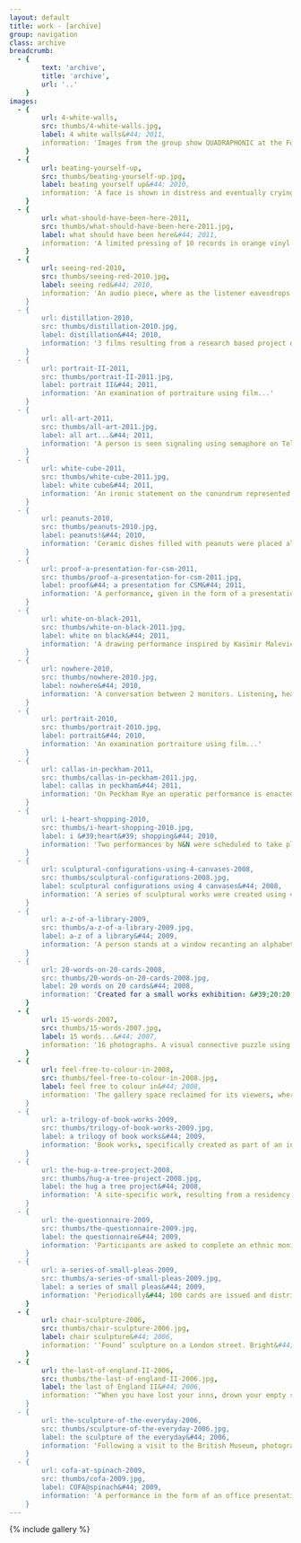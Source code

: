 ```yaml
---
layout: default
title: work - [archive]
group: navigation
class: archive
breadcrumb:
  - {
  		text: 'archive',
  		title: 'archive',
  		url: '..'
	}
images:
  - {
		url: 4-white-walls, 
		src: thumbs/4-white-walls.jpg,
		label: 4 white walls&#44; 2011,
		information: 'Images from the group show QUADRAPHONIC at the Fold Gallery in London...'
	}
  - {
		url: beating-yourself-up, 
		src: thumbs/beating-yourself-up.jpg,
		label: beating yourself up&#44; 2010,
		information: 'A face is shown in distress and eventually crying. A hand is shown being beaten by a stick and having its fingers bent backwards...'
	}
  - {
		url: what-should-have-been-here-2011, 
		src: thumbs/what-should-have-been-here-2011.jpg,
		label: what should have been here&#44; 2011,
		information: 'A limited pressing of 10 records in orange vinyl...'
	}
  - {
		url: seeing-red-2010, 
		src: thumbs/seeing-red-2010.jpg,
		label: seeing red&#44; 2010,
		information: 'An audio piece, where as the listener eavesdrops on the conversation they gradually realise that the person speaking is some what ‘unsettled’...'
	}
  - {
		url: distillation-2010, 
		src: thumbs/distillation-2010.jpg,
		label: distillation&#44; 2010,
		information: '3 films resulting from a research based project on the archives and work of John Latham...'
	}
  - {
		url: portrait-II-2011, 
		src: thumbs/portrait-II-2011.jpg,
		label: portrait II&#44; 2011,
		information: 'An examination of portraiture using film...'
	}
  - {
		url: all-art-2011, 
		src: thumbs/all-art-2011.jpg,
		label: all art...&#44; 2011,
		information: 'A person is seen signaling using semaphore on Telegraph Hill. The flags are used to sign a quotation on art by Oscar Wilde...'
	}
  - {
		url: white-cube-2011, 
		src: thumbs/white-cube-2011.jpg,
		label: white cube&#44; 2011,
		information: 'An ironic statement on the conundrum represented by the white walls of the gallery space...'
	}
  - {
		url: peanuts-2010, 
		src: thumbs/peanuts-2010.jpg,
		label: peanuts!&#44; 2010,
		information: 'Ceramic dishes filled with peanuts were placed alongside drinks and other refreshments at the private view of art shows...'
	}
  - {
		url: proof-a-presentation-for-csm-2011, 
		src: thumbs/proof-a-presentation-for-csm-2011.jpg,
		label: proof&#44; a presentation for CSM&#44; 2011,
		information: 'A performance, given in the form of a presentation, which formulates a proof based on expressions coined by the artist John Latham...'
	}
  - {
		url: white-on-black-2011, 
		src: thumbs/white-on-black-2011.jpg,
		label: white on black&#44; 2011,
		information: 'A drawing performance inspired by Kasimir Malevich’s paintings...'
	}
  - {
		url: nowhere-2010, 
		src: thumbs/nowhere-2010.jpg,
		label: nowhere&#44; 2010,
		information: 'A conversation between 2 monitors. Listening, hearing and talking is mentioned, but all communication is non verbal...'
	}
  - {
		url: portrait-2010, 
		src: thumbs/portrait-2010.jpg,
		label: portrait&#44; 2010,
		information: 'An examination portraiture using film...'
	}
  - {
		url: callas-in-peckham-2011, 
		src: thumbs/callas-in-peckham-2011.jpg,
		label: callas in peckham&#44; 2011,
		information: 'On Peckham Rye an operatic performance is enacted...'
	}
  - {
		url: i-heart-shopping-2010, 
		src: thumbs/i-heart-shopping-2010.jpg,
		label: i &#39;heart&#39; shopping&#44; 2010,
		information: 'Two performances by N&N were scheduled to take place within the Wonder Room area of Selfridges...'
	}
  - {
		url: sculptural-configurations-using-4-canvases-2008, 
		src: thumbs/sculptural-configurations-2008.jpg,
		label: sculptural configurations using 4 canvases&#44; 2008,
		information: 'A series of sculptural works were created using 4 canvases and the results recorded using photography...'
	}
  - {
		url: a-z-of-a-library-2009, 
		src: thumbs/a-z-of-a-library-2009.jpg,
		label: a-z of a library&#44; 2009,
		information: 'A person stands at a window recanting an alphabetical list of words...'
	}
  - {
		url: 20-words-on-20-cards-2008, 
		src: thumbs/20-words-on-20-cards-2008.jpg,
		label: 20 words on 20 cards&#44; 2008,
		information: 'Created for a small works exhibition: &#39;20:20:20:20&#39;, 20 words on 20 cards could only be accessed by a ladder. Only once the participant has climbed the ladder are the cards and their message visible.'
	}
  - {
		url: 15-words-2007, 
		src: thumbs/15-words-2007.jpg,
		label: 15 words...&#44; 2007,
		information: '16 photographs. A visual connective puzzle using words and clothing.'
	}
  - {
		url: feel-free-to-colour-in-2008, 
		src: thumbs/feel-free-to-colour-in-2008.jpg,
		label: feel free to colour in&#44; 2008,
		information: 'The gallery space reclaimed for its viewers, where the audience can define and take over the use of the exhibition space. A large-scale, site specific drawing, which questions art, its institution, authorship, and ownership.'
	}
  - {
		url: a-trilogy-of-book-works-2009, 
		src: thumbs/trilogy-of-book-works-2009.jpg,
		label: a trilogy of book works&#44; 2009,
		information: 'Book works, specifically created as part of an installation for the Old Surgeon’s Library, Chelsea College of Art and Design.'
	}
  - {
		url: the-hug-a-tree-project-2008, 
		src: thumbs/hug-a-tree-project-2008.jpg,
		label: the hug a tree project&#44; 2008,
		information: 'A site-specific work, resulting from a residency at Gunpowder Park, Essex. Participation is encouraged through different means: by hugging a tree; by reusing the postcard; by emailing, and by visiting the website. Where the viewer could do all four actions, some or none.'
	}
  - {
		url: the-questionnaire-2009, 
		src: thumbs/the-questionnaire-2009.jpg,
		label: the questionnaire&#44; 2009,
		information: 'Participants are asked to complete an ethnic monitoring form. Each form is unique, therefore collectively all the information collated from the questionnaires are redundant.'
	}
  - {
		url: a-series-of-small-pleas-2009, 
		src: thumbs/a-series-of-small-pleas-2009.jpg,
		label: a series of small pleas&#44; 2009,
		information: 'Periodically&#44; 100 cards are issued and distributed in a multitude of ways. During the project&#44; all banknotes encountered are stamped with the message: ‘please use me wisely’.'
	}
  - {
		url: chair-sculpture-2006, 
		src: thumbs/chair-sculpture-2006.jpg,
		label: chair sculpture&#44; 2006,
		information: '‘Found’ sculpture on a London street. Bright&#44; shiny&#44; dense&#44; complex&#44; alluring&#44; tense&#44; and in a state of flux - just like London.'
	}
  - {
		url: the-last-of-england-II-2006, 
		src: thumbs/the-last-of-england-II-2006.jpg,
		label: the last of England II&#44; 2006,
		information: '“When you have lost your inns, drown your empty selves, for you will have lost the last of England.” - Hilaire Belloc'
	}
  - {
		url: the-sculpture-of-the-everyday-2006, 
		src: thumbs/sculpture-of-the-everyday-2006.jpg,
		label: the sculpture of the everyday&#44; 2006,
		information: 'Following a visit to the British Museum, photographs were taken in and around the vicinity of the museum. The resulting photographs are the sculptural artefacts found within that area.'
	}
  - {
		url: cofa-at-spinach-2009, 
		src: thumbs/cofa-2009.jpg,
		label: COFA@spinach&#44; 2009,
		information: 'A performance in the form of an office presentation performed by Ms Cofa and Ms Cofa at the offices of Spinach. Prior to the performance a website was live, so that employees at Spinach could give their examples of management pseudo speak phrases. Which were then incorporated into the script for the presentation.'
	}
---
```


{% include gallery %}
